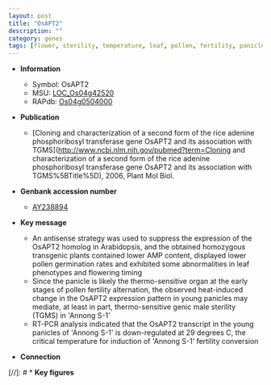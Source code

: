 ```yaml
---
layout: post
title: "OsAPT2"
description: ""
category: genes
tags: [flower, sterility, temperature, leaf, pollen, fertility, panicle]
---
```


* **Information**  
    + Symbol: OsAPT2  
    + MSU: [LOC_Os04g42520](http://rice.uga.edu/cgi-bin/ORF_infopage.cgi?orf=LOC_Os04g42520)  
    + RAPdb: [Os04g0504000](http://rapdb.dna.affrc.go.jp/viewer/gbrowse_details/irgsp1?name=Os04g0504000)  

* **Publication**  
    + [Cloning and characterization of a second form of the rice adenine phosphoribosyl transferase gene OsAPT2 and its association with TGMS](http://www.ncbi.nlm.nih.gov/pubmed?term=Cloning and characterization of a second form of the rice adenine phosphoribosyl transferase gene OsAPT2 and its association with TGMS%5BTitle%5D), 2006, Plant Mol Biol.

* **Genbank accession number**  
    + [AY238894](http://www.ncbi.nlm.nih.gov/nuccore/AY238894)

* **Key message**  
    + An antisense strategy was used to suppress the expression of the OsAPT2 homolog in Arabidopsis, and the obtained homozygous transgenic plants contained lower AMP content, displayed lower pollen germination rates and exhibited some abnormalities in leaf phenotypes and flowering timing
    + Since the panicle is likely the thermo-sensitive organ at the early stages of pollen fertility alternation, the observed heat-induced change in the OsAPT2 expression pattern in young panicles may mediate, at least in part, thermo-sensitive genic male sterility (TGMS) in 'Annong S-1'
    + RT-PCR analysis indicated that the OsAPT2 transcript in the young panicles of 'Annong S-1' is down-regulated at 29 degrees C, the critical temperature for induction of 'Annong S-1' fertility conversion

* **Connection**  

[//]: # * **Key figures**  



